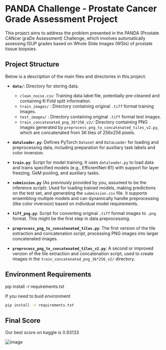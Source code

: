 # PANDA Challenge - Prostate Cancer Grade Assessment Project

This project aims to address the problem presented in the PANDA (Prostate CANcer graDe Assessment) Challenge, which involves automatically assessing ISUP grades based on Whole Slide Images (WSIs) of prostate tissue biopsies.

## Project Structure

Below is a description of the main files and directories in this project:

* **`data/`**: Directory for storing data.
    * `clean_noise.csv`: Training data label file, potentially pre-cleaned and containing K-Fold split information.
    * `train_images/` : Directory containing original `.tiff` format training images.
    * `test_images/` :  Directory containing original `.tiff` format test images.
    * `train_concatenated_png_36*256_v2/`:  Directory containing PNG images generated by `preprocess_png_to_concatenated_tiles_v2.py`, which are concatenated from 36 tiles of 256x256 pixels.

* **`dataloader.py`**: Defines PyTorch `Dataset` and `DataLoader` for loading and preprocessing data, including preparation for auxiliary task labels and color inversion.
* **`train.py`**: Script for model training. It uses `dataloader.py` to load data and trains specified models (e.g., EfficientNet-B1) with support for layer freezing, GeM pooling, and auxiliary tasks.
* **`submission.py`** (As previously provided by you, assumed to be the inference script): Used for loading trained models, making predictions on the test set, and generating the `submission.csv` file. It supports ensembling multiple models and can dynamically handle preprocessing (like color inversion) based on individual model requirements.
* **`tiff_png.py`**: Script for converting original `.tiff` format images to `.png` format. This might be the first step in data preprocessing.
* **`preprocess_png_to_concatenated_tiles.py`**: The first version of the tile extraction and concatenation script, processing PNG images into larger concatenated images.
* **`preprocess_png_to_concatenated_tiles_v2.py`**: A second or improved version of the tile extraction and concatenation script, used to create images in the `train_concatenated_png_36*256_v2/` directory.


## Environment Requirements

pip install -r requirements.txt


If you need to buid environment

```bash
pip install -r requirements.txt
```

## Final Score

Our best score on kaggle is 0.93133

![image](https://github.com/user-attachments/assets/fc0c7dda-a8ff-410d-bf66-41d83cb00fd2)

